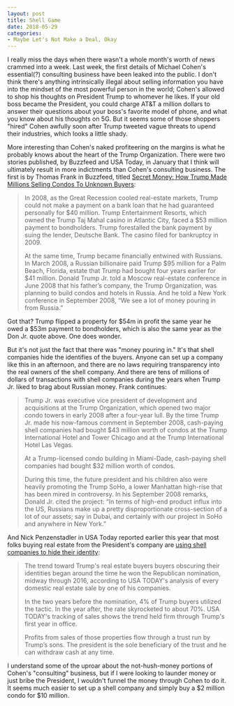 ```yaml
---
layout: post
title: Shell Game
date: 2018-05-29
categories: 
- Maybe Let's Not Make a Deal, Okay
---
```


I really miss the days when there wasn't a whole month's worth of news crammed into a week. Last week, the first details of Michael Cohen's essential(?) consulting business have been leaked into the public. I don't think there's anything intrinsically illegal about selling information you have into the mindset of the most powerful person in the world; Cohen's allowed to shop his thoughts on President Trump to whomever he likes. If your old boss became the President, you could charge AT&T a million dollars to answer their questions about your boss's favorite model of phone, and what you know about his thoughts on 5G. But it seems some of those shoppers "hired" Cohen awfully soon after Trump tweeted vague threats to upend their industries, which looks a little shady.

More interesting than Cohen's naked profiteering on the margins is what he probably knows about the heart of the Trump Organization. There were two stories published, by Buzzfeed and USA Today, in January that I think will ultimately result in more indictments than Cohen's consulting business. The first is by Thomas Frank in Buzzfeed, titled [Secret Money: How Trump Made Millions Selling Condos To Unknown Buyers](https://www.buzzfeed.com/thomasfrank/secret-money-how-trump-made-millions-selling-condos-to):

> In 2008, as the Great Recession cooled real-estate markets, Trump could not make a payment on a bank loan that he had guaranteed personally for $40 million. Trump Entertainment Resorts, which owned the Trump Taj Mahal casino in Atlantic City, faced a $53 million payment to bondholders. Trump forestalled the bank payment by suing the lender, Deutsche Bank. The casino filed for bankruptcy in 2009.
> 
> At the same time, Trump became financially entwined with Russians. In March 2008, a Russian billionaire paid Trump $95 million for a Palm Beach, Florida, estate that Trump had bought four years earlier for $41 million. Donald Trump Jr. told a Moscow real-estate conference in June 2008 that his father’s company, the Trump Organization, was planning to build condos and hotels in Russia. And he told a New York conference in September 2008, “We see a lot of money pouring in from Russia.”

Got that? Trump flipped a property for $54m in profit the same year he owed a $53m payment to bondholders, which is also the same year as the Don Jr. quote above. One does wonder.

But it's not just the fact that there was "money pouring in." It's that shell companies hide the identifies of the buyers. Anyone can set up a company like this in an afternoon, and there are no laws requiring transparency into the real owners of the shell company. And there are tens of millions of dollars of transactions with shell companies during the years when Trump Jr. liked to brag about Russian money. Frank continues:

> Trump Jr. was executive vice president of development and acquisitions at the Trump Organization, which opened two major condo towers in early 2008 after a four-year lull. By the time Trump Jr. made his now-famous comment in September 2008, cash-paying shell companies had bought $43 million worth of condos at the Trump International Hotel and Tower Chicago and at the Trump International Hotel Las Vegas.
> 
> At a Trump-licensed condo building in Miami-Dade, cash-paying shell companies had bought $32 million worth of condos.
> 
> During this time, the future president and his children also were heavily promoting the Trump SoHo, a lower Manhattan high-rise that has been mired in controversy. In his September 2008 remarks, Donald Jr. cited the project: “In terms of high-end product influx into the US, Russians make up a pretty disproportionate cross-section of a lot of our assets; say in Dubai, and certainly with our project in SoHo and anywhere in New York.”

And Nick Penzenstadler in USA Today reported earlier this year that most folks buying real estate from the President's company are [using shell companies to hide their identity](https://www.usatoday.com/story/news/2018/01/10/trumps-secretive-real-estate-sales-continue-unabated/1018530001/):

> The trend toward Trump's real estate buyers buyers obscuring their identities began around the time he won the Republican nomination, midway through 2016, according to USA TODAY's analysis of every domestic real estate sale by one of his companies.
> 
> In the two years before the nomination, 4% of Trump buyers utilized the tactic. In the year after, the rate skyrocketed to about 70%. USA TODAY's tracking of sales shows the trend held firm through Trump's first year in office.
> 
> Profits from sales of those properties flow through a trust run by Trump’s sons. The president is the sole beneficiary of the trust and he can withdraw cash at any time.

I understand some of the uproar about the not-hush-money portions of Cohen's "consulting" business, but if I were looking to launder money or just bribe the President, I wouldn't funnel the money through Cohen to do it. It seems much easier to set up a shell company and simply buy a $2 million condo for $10 million.
